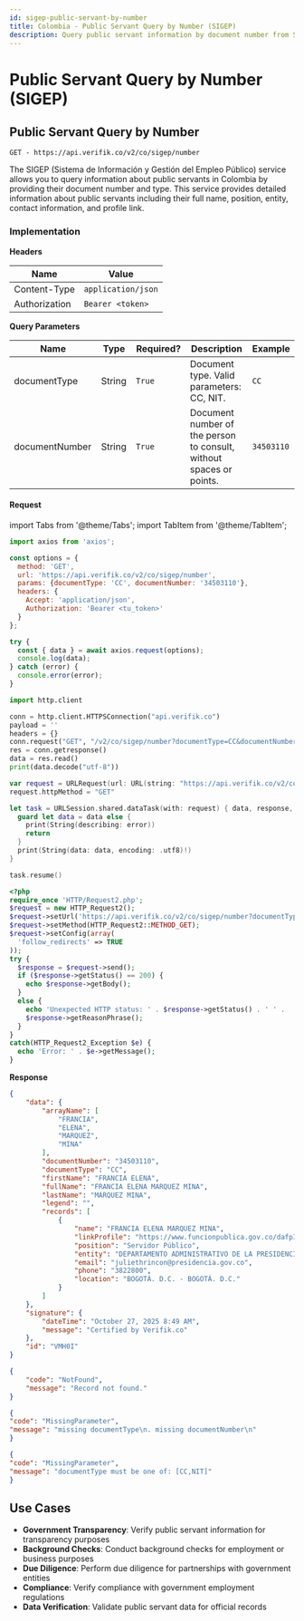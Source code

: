 ```yaml
---
id: sigep-public-servant-by-number
title: Colombia - Public Servant Query by Number (SIGEP)
description: Query public servant information by document number from SIGEP
---
```


# Public Servant Query by Number (SIGEP)

## Public Servant Query by Number

`GET - https://api.verifik.co/v2/co/sigep/number`

The SIGEP (Sistema de Información y Gestión del Empleo Público) service allows you to query information about public servants in Colombia by providing their document number and type. This service provides detailed information about public servants including their full name, position, entity, contact information, and profile link.

### Implementation

**Headers**

| Name          | Value              |
| ------------- | ------------------ |
| Content-Type  | `application/json` |
| Authorization | `Bearer <token>`   |

**Query Parameters**

<table><thead><tr><th width="186">Name</th><th width="82">Type</th><th width="109">Required?</th><th width="236">Description</th><th>Example</th></tr></thead><tbody><tr><td>documentType</td><td>String</td><td><code>True</code></td><td>Document type. Valid parameters: CC, NIT.</td><td><code>CC</code></td></tr><tr><td>documentNumber</td><td>String</td><td><code>True</code></td><td>Document number of the person to consult, without spaces or points.</td><td><code>34503110</code></td></tr></tbody></table>

#### Request

import Tabs from '@theme/Tabs';
import TabItem from '@theme/TabItem';

<Tabs>
<TabItem value="javascript" label="JavaScript">

```javascript
import axios from 'axios';

const options = {
  method: 'GET',
  url: 'https://api.verifik.co/v2/co/sigep/number',
  params: {documentType: 'CC', documentNumber: '34503110'},
  headers: {
    Accept: 'application/json',
    Authorization: 'Bearer <tu_token>'
  }
};

try {
  const { data } = await axios.request(options);
  console.log(data);
} catch (error) {
  console.error(error);
}
```

</TabItem>
<TabItem value="python" label="Python">

```python
import http.client

conn = http.client.HTTPSConnection("api.verifik.co")
payload = ''
headers = {}
conn.request("GET", "/v2/co/sigep/number?documentType=CC&documentNumber=34503110", payload, headers)
res = conn.getresponse()
data = res.read()
print(data.decode("utf-8"))
```

</TabItem>
<TabItem value="swift" label="Swift">

```swift
var request = URLRequest(url: URL(string: "https://api.verifik.co/v2/co/sigep/number?documentType=CC&documentNumber=34503110")!,timeoutInterval: Double.infinity)
request.httpMethod = "GET"

let task = URLSession.shared.dataTask(with: request) { data, response, error in 
  guard let data = data else {
    print(String(describing: error))
    return
  }
  print(String(data: data, encoding: .utf8)!)
}

task.resume()

```

</TabItem>
<TabItem value="php" label="PHP">

```php
<?php
require_once 'HTTP/Request2.php';
$request = new HTTP_Request2();
$request->setUrl('https://api.verifik.co/v2/co/sigep/number?documentType=CC&documentNumber=34503110');
$request->setMethod(HTTP_Request2::METHOD_GET);
$request->setConfig(array(
  'follow_redirects' => TRUE
));
try {
  $response = $request->send();
  if ($response->getStatus() == 200) {
    echo $response->getBody();
  }
  else {
    echo 'Unexpected HTTP status: ' . $response->getStatus() . ' ' .
    $response->getReasonPhrase();
  }
}
catch(HTTP_Request2_Exception $e) {
  echo 'Error: ' . $e->getMessage();
}
```

</TabItem>
</Tabs>

**Response**

<Tabs>
<TabItem value="200" label="200">

```json
{
    "data": {
        "arrayName": [
            "FRANCIA",
            "ELENA",
            "MARQUEZ",
            "MINA"
        ],
        "documentNumber": "34503110",
        "documentType": "CC",
        "firstName": "FRANCIA ELENA",
        "fullName": "FRANCIA ELENA MARQUEZ MINA",
        "lastName": "MARQUEZ MINA",
        "legend": "",
        "records": [
            {
                "name": "FRANCIA ELENA MARQUEZ MINA",
                "linkProfile": "https://www.funcionpublica.gov.co/dafpIndexerBHV/hvSigep/detallarHV/S4588442-0018-4",
                "position": "Servidor Público",
                "entity": "DEPARTAMENTO ADMINISTRATIVO DE LA PRESIDENCIA DE LA REPUBLICA",
                "email": "juliethrincon@presidencia.gov.co",
                "phone": "3822800",
                "location": "BOGOTÁ. D.C. - BOGOTÁ. D.C."
            }
        ]
    },
    "signature": {
        "dateTime": "October 27, 2025 8:49 AM",
        "message": "Certified by Verifik.co"
    },
    "id": "VMH0I"
}
```

</TabItem>
<TabItem value="404" label="404">

```json
{
    "code": "NotFound",
    "message": "Record not found."
}
```

</TabItem>
<TabItem value="409-1" label="409 (Missing Parameters)">

```json
{
"code": "MissingParameter",
"message": "missing documentType\n. missing documentNumber\n"
}
```

</TabItem>
<TabItem value="409-2" label="409 (Invalid Document Type)">

```json
{
"code": "MissingParameter",
"message": "documentType must be one of: [CC,NIT]"
}
```

</TabItem>
</Tabs>

## Use Cases

- **Government Transparency**: Verify public servant information for transparency purposes
- **Background Checks**: Conduct background checks for employment or business purposes
- **Due Diligence**: Perform due diligence for partnerships with government entities
- **Compliance**: Verify compliance with government employment regulations
- **Data Verification**: Validate public servant data for official records

